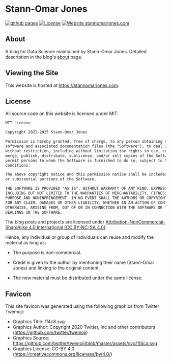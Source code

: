 # Stann-Omar Jones

[![github pages](https://https://github.com/k10sj02/thedataplaybook/actions/workflows/gh-pages.yml/badge.svg)](https://github.com/k10sj02/thedataplaybook/actions/workflows/gh-pages.yml/badge.svg) [![License](https://img.shields.io/badge/License-CC_BY--NC--SA_4.0-blue)](#license) [![Website stannomarjones.com](https://img.shields.io/website-up-down-green-red/http/devmedeiros.com.svg)](http://devmedeiros.com/)


## About

A blog for Data Science maintained by Stann-Omar Jones. Detailed description in the blog's [about](https://stannomarjones.com/about/) page.

## Viewing the Site

This website is hosted at https://stannomarjones.com.

## License

All source code on this website is licensed under MIT. 

```txt
MIT License

Copyright 2021-2025 Stann-Omar Jones

Permission is hereby granted, free of charge, to any person obtaining a copy of this 
software and associated documentation files (the "Software"), to deal in the Software
without restriction, including without limitation the rights to use, copy, modify, 
merge, publish, distribute, sublicense, and/or sell copies of the Software, and to 
permit persons to whom the Software is furnished to do so, subject to the following 
conditions:

The above copyright notice and this permission notice shall be included in all copies 
or substantial portions of the Software.

THE SOFTWARE IS PROVIDED "AS IS", WITHOUT WARRANTY OF ANY KIND, EXPRESS OR IMPLIED, 
INCLUDING BUT NOT LIMITED TO THE WARRANTIES OF MERCHANTABILITY, FITNESS FOR A PARTICULAR 
PURPOSE AND NONINFRINGEMENT. IN NO EVENT SHALL THE AUTHORS OR COPYRIGHT HOLDERS BE LIABLE 
FOR ANY CLAIM, DAMAGES OR OTHER LIABILITY, WHETHER IN AN ACTION OF CONTRACT, TORT OR 
OTHERWISE, ARISING FROM, OUT OF OR IN CONNECTION WITH THE SOFTWARE OR THE USE OR OTHER 
DEALINGS IN THE SOFTWARE.
```

The blog posts and projects are licensed under [Attribution-NonCommercial-ShareAlike 4.0 International (CC BY-NC-SA 4.0)](https://creativecommons.org/licenses/by-nc-sa/4.0/).

Hence, any individual or group of individuals can reuse and modify the material as long as:

- The purpose is non-commercial.

- Credit is given to the author by mentioning their name (Stann-Omar Jones) and linking to the original content.

- The new material must be distributed under the same license.

## Favicon

This site favicon was generated using the following graphics from Twitter Twemoji:

- Graphics Title: 1f4c8.svg
- Graphics Author: Copyright 2020 Twitter, Inc and other contributors (https://github.com/twitter/twemoji)
- Graphics Source: https://github.com/twitter/twemoji/blob/master/assets/svg/1f4ca.svg
- Graphics License: CC-BY 4.0 (https://creativecommons.org/licenses/by/4.0/)
